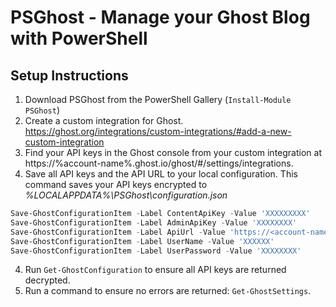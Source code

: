 # PSGhost - Manage your Ghost Blog with PowerShell

## Setup Instructions

1. Download PSGhost from the PowerShell Gallery (`Install-Module PSGhost`)
1. Create a custom integration for Ghost. https://ghost.org/integrations/custom-integrations/#add-a-new-custom-integration
2. Find your API keys in the Ghost console from your custom integration at https://%account-name%.ghost.io/ghost/#/settings/integrations.
3. Save all API keys and the API URL to your local configuration. This command saves your API keys encrypted to _%LOCALAPPDATA%\PSGhost\configuration.json_
  ```PowerShell
  Save-GhostConfigurationItem -Label ContentApiKey -Value 'XXXXXXXXX'
  Save-GhostConfigurationItem -Label AdminApiKey -Value 'XXXXXXXX'
  Save-GhostConfigurationItem -Label ApiUrl -Value 'https://<account-name>.ghost.io'
  Save-GhostConfigurationItem -Label UserName -Value 'XXXXXX'
  Save-GhostConfigurationItem -Label UserPassword -Value 'XXXXXXXX'
  ```
4. Run `Get-GhostConfiguration` to ensure all API keys are returned decrypted.
5. Run a command to ensure no errors are returned: `Get-GhostSettings`.
